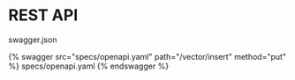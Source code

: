 # REST API 

<swagger>swagger.json</swagger>

{% swagger src="specs/openapi.yaml" path="/vector/insert" method="put" %} specs/openapi.yaml {% endswagger %}
